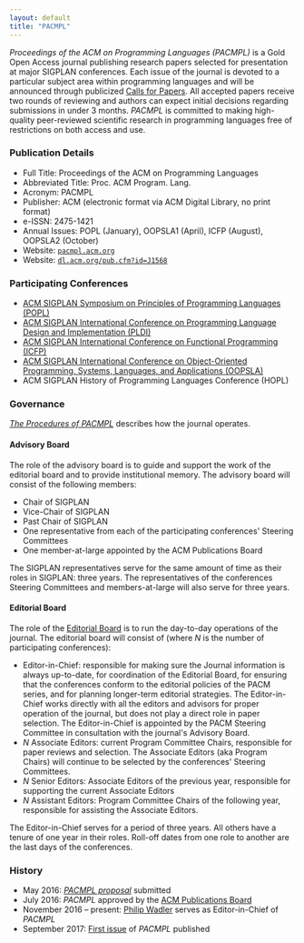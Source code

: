 ```yaml
---
layout: default
title: "PACMPL"
---
```


_Proceedings of the ACM on Programming Languages (PACMPL)_ is a Gold
Open Access journal publishing research papers selected for
presentation at major SIGPLAN conferences.  Each issue of the journal
is devoted to a particular subject area within programming languages
and will be announced through publicized [Calls for
Papers][cfp].  All accepted
papers receive two rounds of reviewing and authors can expect initial
decisions regarding submissions in under 3 months.  _PACMPL_ is
committed to making high-quality peer-reviewed scientific research in
programming languages free of restrictions on both access and use.

[cfp]: https://dl.acm.org/journal/pacmpl/calls-for-papers

### Publication Details

- Full Title: Proceedings of the ACM on Programming Languages
- Abbreviated Title: Proc. ACM Program. Lang.
- Acronym: PACMPL
- Publisher: ACM (electronic format via ACM Digital Library, no print format)
- e-ISSN: 2475-1421
- Annual Issues: POPL (January), OOPSLA1 (April), ICFP (August), OOPSLA2 (October)
- Website: [`pacmpl.acm.org`](https://pacmpl.acm.org)
- Website: [`dl.acm.org/pub.cfm?id=J1568`](https://dl.acm.org/pub.cfm?id=J1568)

### Participating Conferences

- [ACM SIGPLAN Symposium on Principles of Programming Languages (POPL)](/Conferences/POPL)
- [ACM SIGPLAN International Conference on Programming Language Design
  and Implementation (PLDI)](/Conferences/PLDI)
- [ACM SIGPLAN International Conference on Functional Programming (ICFP)](/Conferences/ICFP)
- [ACM SIGPLAN International Conference on Object-Oriented Programming, Systems, Languages, and Applications (OOPSLA)](/Conferences/OOPSLA)
- ACM SIGPLAN History of Programming Languages Conference (HOPL)

### Governance

[*The Procedures of PACMPL*][procedures] describes how the journal operates.

[procedures]: pacmpl_procedures.pdf

#### Advisory Board

The role of the advisory board is to guide and support the work of the
editorial board and to provide institutional memory. The advisory
board will consist of the following members:

- Chair of SIGPLAN
- Vice-Chair of SIGPLAN
- Past Chair of SIGPLAN
- One representative from each of the participating conferences&#39; Steering Committees
- One member-at-large appointed by the ACM Publications Board

The SIGPLAN representatives serve for the same amount of time as their
roles in SIGPLAN: three years. The representatives of the conferences
Steering Committees and members-at-large will also serve for three
years.

#### Editorial Board

The role of the [Editorial Board](/PACMPL/Editors.md) is to run the day-to-day operations of
the journal. The editorial board will consist of (where _N_ is the
number of participating conferences):

- Editor-in-Chief: responsible for making sure the Journal information
  is always up-to-date, for coordination of the Editorial Board, for
  ensuring that the conferences conform to the editorial policies of
  the PACM series, and for planning longer-term editorial
  strategies. The Editor-in-Chief works directly with all the editors
  and advisors for proper operation of the journal, but does not play
  a direct role in paper selection. The Editor-in-Chief is appointed
  by the PACM Steering Committee in consultation with the
  journal&#39;s Advisory Board.
- _N_ Associate Editors: current Program Committee Chairs, responsible
  for paper reviews and selection. The Associate Editors (aka Program
  Chairs) will continue to be selected by the conferences&#39;
  Steering Committees.
- _N_ Senior Editors: Associate Editors of the previous year,
  responsible for supporting the current Associate Editors
- _N_ Assistant Editors: Program Committee Chairs of the following
  year, responsible for assisting the Associate Editors.

The Editor-in-Chief serves for a period of three years. All others
have a tenure of one year in their roles. Roll-off dates from one role
to another are the last days of the conferences.

### History

- May 2016: [_PACMPL proposal_](/PACMPL/pacmpl_proposal.pdf) submitted
- July 2016: <em>PACMPL</em> approved by the [ACM Publications Board](https://www.acm.org/publications/publications-board-committees)
- November 2016 &ndash; present: [Philip Wadler](http://homepages.inf.ed.ac.uk/wadler) serves as Editor-in-Chief of <em>PACMPL</em>
- September 2017: [First issue](http://dl.acm.org/citation.cfm?id=3136534) of <em>PACMPL</em> published
